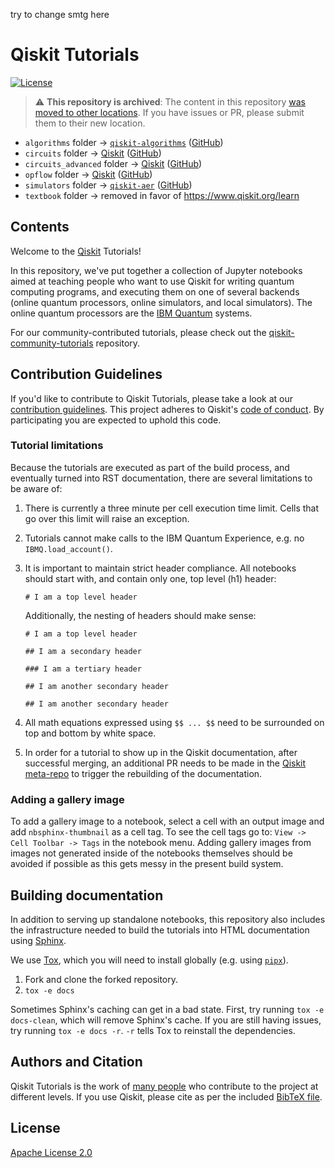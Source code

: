 try to change smtg here
# Qiskit Tutorials

[![License](https://img.shields.io/github/license/Qiskit/qiskit-tutorials.svg?style=popout-square)](https://opensource.org/licenses/Apache-2.0)

> :warning: **This repository is archived**: The content in this repository [was moved to other locations](https://github.com/Qiskit/qiskit-tutorials/issues/1473). If you have issues or PR, please submit them to their new location. 

* `algorithms` folder -> [`qiskit-algorithms`](https://qiskit.org/ecosystem/algorithms/tutorials/index.html) ([GitHub](https://github.com/qiskit-community/qiskit-algorithms/tree/main/docs/tutorials))
* `circuits` folder -> [Qiskit](https://qiskit.org/documentation/tutorials.html) ([GitHub](https://github.com/Qiskit/qiskit/tree/main/docs/tutorials/circuits))
* `circuits_advanced` folder -> [Qiskit](https://qiskit.org/documentation/tutorials.html) ([GitHub](https://github.com/Qiskit/qiskit/tree/main/docs/tutorials/circuits_advanced))
* `opflow` folder -> [Qiskit](https://qiskit.org/documentation/tutorials.html) ([GitHub](https://github.com/Qiskit/qiskit/tree/main/docs/tutorials/opflow))
* `simulators` folder -> [`qiskit-aer`](https://qiskit.org/ecosystem/aer/tutorials/index.html) ([GitHub](https://github.com/qiskit/qiskit-aer/tree/main/docs/tutorials))
* `textbook` folder -> removed in favor of https://www.qiskit.org/learn

## Contents

Welcome to the [Qiskit](https://www.qiskit.org/) Tutorials!

In this repository, we've put together a collection of Jupyter notebooks aimed at teaching people who want to use Qiskit for writing quantum computing programs, and executing them on one of several backends (online quantum processors, online simulators, and local simulators). The online quantum processors are the [IBM Quantum](https://quantum-computing.ibm.com) systems.

For our community-contributed tutorials, please check out the [qiskit-community-tutorials](https://github.com/Qiskit/qiskit-community-tutorials) repository.

## Contribution Guidelines

If you'd like to contribute to Qiskit Tutorials, please take a look at our [contribution guidelines](.github/CONTRIBUTING.md). This project adheres to Qiskit's [code of conduct](.github/CODE_OF_CONDUCT.md). By participating you are expected to uphold this code.

### Tutorial limitations
Because the tutorials are executed as part of the build process, and eventually turned into RST documentation, there are several limitations to be aware of:

  1. There is currently a three minute per cell execution time limit.  Cells that go over this limit will raise an exception.
  
  2. Tutorials cannot make calls to the IBM Quantum Experience, e.g. no `IBMQ.load_account()`.

  3. It is important to maintain strict header compliance.  All notebooks should start with, and contain only one, top level (h1) header:
  
      ```
      # I am a top level header
      ```
     
     Additionally, the nesting of headers should make sense:
     
      ```
      # I am a top level header
      
      ## I am a secondary header
      
      ### I am a tertiary header
      
      ## I am another secondary header
      
      ## I am another secondary header
      ```
     
   4. All math equations expressed using `$$ ... $$` need to be surrounded on top and bottom by white space.
   
   5.  In order for a tutorial to show up in the Qiskit documentation, after successful merging, an additional PR needs to be made in the [Qiskit meta-repo](https://github.com/Qiskit/qiskit) to trigger the rebuilding of the documentation.

### Adding a gallery image

To add a gallery image to a notebook, select a cell with an output image and add `nbsphinx-thumbnail` as a cell tag.  To see the cell tags go to: `View -> Cell Toolbar -> Tags` in the notebook menu.  Adding gallery images from images not generated inside of the notebooks themselves should be avoided if possible as this gets messy in the present build system.

## Building documentation

In addition to serving up standalone notebooks, this repository also includes the infrastructure needed to build the tutorials into HTML documentation using [Sphinx](https://www.sphinx-doc.org/).

We use [Tox](https://tox.wiki/en/latest/), which you will need to install globally (e.g. using [`pipx`](https://pypa.github.io/pipx/)).

1. Fork and clone the forked repository.
2. `tox -e docs`

Sometimes Sphinx's caching can get in a bad state. First, try running `tox -e docs-clean`, which will remove Sphinx's cache. If you are still having issues, try running `tox -e docs -r`. `-r` tells Tox to reinstall the dependencies.

## Authors and Citation

Qiskit Tutorials is the work of [many people](https://github.com/Qiskit/qiskit-tutorials/graphs/contributors) who contribute to the project at different levels. If you use Qiskit, please cite as per the included [BibTeX
file](https://github.com/Qiskit/qiskit-terra/blob/main/CITATION.bib).

## License

[Apache License 2.0](LICENSE)

